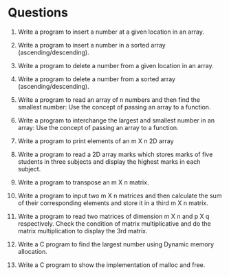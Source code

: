 # Questions

1. Write a program to insert a number at a given location in an array.

2. Write a program to insert a number in a sorted array (ascending/descending).

3. Write a program to delete a number from a given location in an array.

4. Write a program to delete a number from a sorted array (ascending/descending).

5. Write a program to read an array of n numbers and then find the smallest number: Use the concept of passing an array to a function.

6. Write a program to interchange the largest and smallest number in an array: Use the concept of passing an array to a function.

7. Write a program to print elements of an m X n 2D array

8. Write a program to read a 2D array marks which stores marks of five students in three subjects and display the highest marks in each subject.

9. Write a program to transpose an m X n matrix.

10. Write a program to input two m X n matrices and then calculate the sum of their corresponding elements and store it in a third m X n matrix.

11. Write a program to read two matrices of dimension m X n and p X q respectively. Check the condition of matrix multiplicative and do the matrix multiplication to display the 3rd matrix.

12. Write a C program to find the largest number using Dynamic memory allocation.

13. Write a C program to show the implementation of malloc and free.
